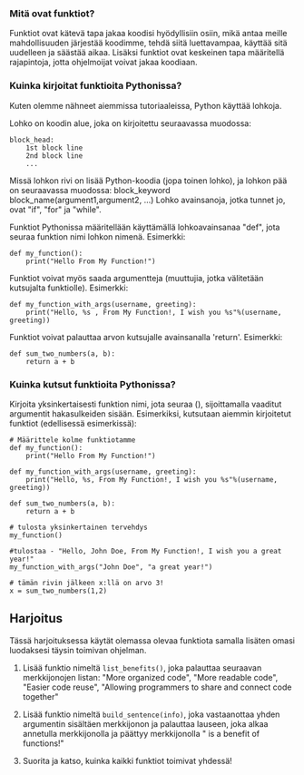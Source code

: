 ### Mitä ovat funktiot?

Funktiot ovat kätevä tapa jakaa koodisi hyödyllisiin osiin, mikä antaa meille mahdollisuuden järjestää koodimme, tehdä siitä luettavampaa, käyttää sitä uudelleen ja säästää aikaa. Lisäksi funktiot ovat keskeinen tapa määritellä rajapintoja, jotta ohjelmoijat voivat jakaa koodiaan.

### Kuinka kirjoitat funktioita Pythonissa?

Kuten olemme nähneet aiemmissa tutoriaaleissa, Python käyttää lohkoja.

Lohko on koodin alue, joka on kirjoitettu seuraavassa muodossa:

    block_head:
        1st block line
        2nd block line
        ...

Missä lohkon rivi on lisää Python-koodia (jopa toinen lohko), ja lohkon pää on seuraavassa muodossa:
block_keyword block_name(argument1,argument2, ...)
Lohko avainsanoja, jotka tunnet jo, ovat "if", "for" ja "while".

Funktiot Pythonissa määritellään käyttämällä lohkoavainsanaa "def", jota seuraa funktion nimi lohkon nimenä.
Esimerkki:

    def my_function():
        print("Hello From My Function!")


Funktiot voivat myös saada argumentteja (muuttujia, jotka välitetään kutsujalta funktiolle).
Esimerkki:

    def my_function_with_args(username, greeting):
        print("Hello, %s , From My Function!, I wish you %s"%(username, greeting))


Funktiot voivat palauttaa arvon kutsujalle avainsanalla 'return'.
Esimerkki:

    def sum_two_numbers(a, b):
        return a + b

### Kuinka kutsut funktioita Pythonissa?

Kirjoita yksinkertaisesti funktion nimi, jota seuraa (), sijoittamalla vaaditut argumentit hakasulkeiden sisään.
Esimerkiksi, kutsutaan aiemmin kirjoitetut funktiot (edellisessä esimerkissä):

    # Määrittele kolme funktiotamme
    def my_function():
        print("Hello From My Function!")

    def my_function_with_args(username, greeting):
        print("Hello, %s, From My Function!, I wish you %s"%(username, greeting))

    def sum_two_numbers(a, b):
        return a + b

    # tulosta yksinkertainen tervehdys
    my_function()

    #tulostaa - "Hello, John Doe, From My Function!, I wish you a great year!"
    my_function_with_args("John Doe", "a great year!")

    # tämän rivin jälkeen x:llä on arvo 3!
    x = sum_two_numbers(1,2)  


Harjoitus
--------

Tässä harjoituksessa käytät olemassa olevaa funktiota samalla lisäten omasi luodaksesi täysin toimivan ohjelman.

1. Lisää funktio nimeltä `list_benefits()`, joka palauttaa seuraavan merkkijonojen listan: "More organized code", "More readable code", "Easier code reuse", "Allowing programmers to share and connect code together"

2. Lisää funktio nimeltä `build_sentence(info)`, joka vastaanottaa yhden argumentin sisältäen merkkijonon ja palauttaa lauseen, joka alkaa annetulla merkkijonolla ja päättyy merkkijonolla " is a benefit of functions!"

3. Suorita ja katso, kuinka kaikki funktiot toimivat yhdessä!
